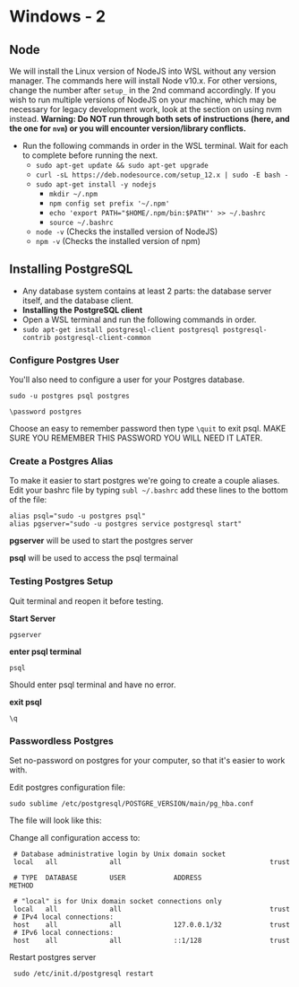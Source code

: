 # Windows - 2

## Node

We will install the Linux version of NodeJS into WSL without any version manager. The commands here will install Node v10.x. For other versions, change the number after `setup_` in the 2nd command accordingly. If you wish to run multiple versions of NodeJS on your machine, which may be necessary for legacy development work, look at the section on using nvm instead. **Warning: Do NOT run through both sets of instructions \(here, and the one for `nvm`\) or you will encounter version/library conflicts.**

* Run the following commands in order in the WSL terminal. Wait for each to complete before running the next.
  * `sudo apt-get update && sudo apt-get upgrade`
  * `curl -sL https://deb.nodesource.com/setup_12.x | sudo -E bash -`
  * `sudo apt-get install -y nodejs`
    * `mkdir ~/.npm`
    * `npm config set prefix '~/.npm'`
    * `echo 'export PATH="$HOME/.npm/bin:$PATH"' >> ~/.bashrc`
    * `source ~/.bashrc`
  * `node -v` \(Checks the installed version of NodeJS\)
  * `npm -v` \(Checks the installed version of npm\)

## Installing PostgreSQL

* Any database system contains at least 2 parts: the database server itself, and the database client.
* **Installing the PostgreSQL client**
* Open a WSL terminal and run the following commands in order.
* `sudo apt-get install postgresql-client postgresql postgresql-contrib postgresql-client-common`

### Configure Postgres User

You'll also need to configure a user for your Postgres database.

```text
sudo -u postgres psql postgres

\password postgres
```

Choose an easy to remember password then type `\quit` to exit psql. MAKE SURE YOU REMEMBER THIS PASSWORD YOU WILL NEED IT LATER.

### Create a Postgres Alias

To make it easier to start postgres we're going to create a couple aliases. Edit your bashrc file by typing `subl ~/.bashrc` add these lines to the bottom of the file:

```text
alias psql="sudo -u postgres psql"
alias pgserver="sudo -u postgres service postgresql start"
```

**pgserver** will be used to start the postgres server

**psql** will be used to access the psql termainal

### Testing Postgres Setup

Quit terminal and reopen it before testing.

**Start Server**

```text
pgserver
```

**enter psql terminal**

```text
psql
```

Should enter psql terminal and have no error.

**exit psql**

```text
\q
```

### Passwordless Postgres

Set no-password on postgres for your computer, so that it's easier to work with.

Edit postgres configuration file:

```text
sudo sublime /etc/postgresql/POSTGRE_VERSION/main/pg_hba.conf
```

The file will look like this:

Change all configuration access to:

```text
 # Database administrative login by Unix domain socket
 local   all             all                                     trust

 # TYPE  DATABASE        USER            ADDRESS                 METHOD

 # "local" is for Unix domain socket connections only
 local   all             all                                     trust
 # IPv4 local connections:
 host    all             all             127.0.0.1/32            trust
 # IPv6 local connections:
 host    all             all             ::1/128                 trust
```

Restart postgres server

```text
 sudo /etc/init.d/postgresql restart
```

